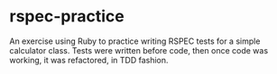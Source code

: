 # rspec-practice
An exercise using Ruby to practice writing RSPEC tests for a simple calculator class. Tests were written before code, then once code was working, it was refactored, in TDD fashion.